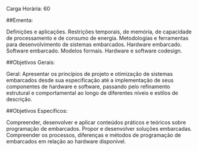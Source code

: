 Carga Horária: 60

##Ementa:

Definições e aplicações. Restrições temporais, de memória, de capacidade de processamento e de consumo de energia. Metodologias e ferramentas para desenvolvimento de sistemas embarcados. Hardware embarcado. Software embarcado. Modelos formais. Hardware e software codesign.

##Objetivos Gerais:

Geral: Apresentar os princípios de projeto e otimização de sistemas embarcados desde sua especificação até a implementação de seus componentes de hardware e software, passando pelo refinamento estrutural e comportamental ao longo de diferentes níveis e estilos de descrição.

##Objetivos Específicos:

Compreender, desenvolver e aplicar conteúdos práticos e teóricos sobre programação de embarcados. Propor e desenvolver soluções embarcadas. Compreender os processos, diferenças e métodos de programação de embarcados em relação ao hardware disponível.